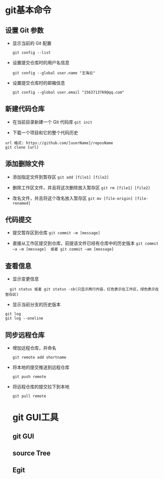 # git基本命令 #
## 设置 Git 参数 ##

- 显示当前的 Git 配置

  `git config --list`

- 设置提交仓库时的用户名信息

  `git config --global user.name "王海云"`

- 设置提交仓库时的邮箱信息

  `git config --global user.email "1563713769@qq.com"`

## 新建代码仓库 #
- 在当前目录新建一个 Git 代码库
  `git init`

- 下载一个项目和它的整个代码历史
```
url 格式: https://github.com/[userName]/reposName
git clone [url]

```
## 添加删除文件
- 添加指定文件到暂存区
  `git add [file1] [file2]`

- 删除工作区文件，并且将这次删除放入暂存区
  `git rm [file1] [file2]`

- 改名文件，并且将这个改名放入暂存区
  `git mv [file-origin] [file-renamed]`

## 代码提交
- 提交暂存区到仓库
  `git commit –m [message]`

- 直接从工作区提交到仓库，前提该文件已经有仓库中的历史版本
  `git commit –a –m [message]  或者 git commit –am [message]`

## 查看信息
- 显示变更信息


```
  git status 或者 git status -sb(只显示两行内容，红色表示在工作区，绿色表示在暂存区)
```

- 显示当前分支的历史版本
```
git log
git log --oneline
```

## 同步远程仓库

- 增加远程仓库，并命名

  ```
  git remote add shortname
  ```


- 将本地的提交推送到远程仓库

  ```
  git push remote
  ```


- 将远程仓库的提交拉下到本地

  ```
  git pull remote
  ```

  # git GUI工具

  ## git GUI

  ## source Tree

  ## Egit

# 



